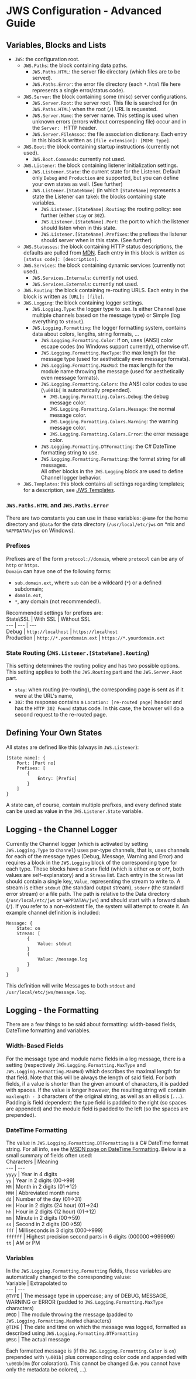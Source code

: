 # JWS Configuration - Advanced Guide

## Variables, Blocks and Lists
 - `JWS`: the configuration root.  
   - `JWS.Paths`: the block containing data paths.  
     - `JWS.Paths.HTML`: the server file directory (which files are to be served).  
     - `JWS.Paths.Error`: the error file directory (each `*.html` file here represents a single error/status code).  
   - `JWS.Server`: the block containing some (misc) server configurations.  
     - `JWS.Server.Root`: the server root. This file is searched for (in `JWS.Paths.HTML`) when the root (`/`) URL is requested.  
     - `JWS.Server.Name`: the server name. This setting is used when unknown errors (errors without corresponding file) occur and in the `Server: ` HTTP header.  
     - `JWS.Server.FileAssoc`: the file association dictionary. Each entry in this block is written as `[file extension]: [MIME type]`.  
   - `JWS.Boot`: the block containing startup instructions (currently not used).  
     - `JWS.Boot.Commands`: currently not used.  
   - `JWS.Listener`: the block containing listener initialization settings.  
     - `JWS.Listener.State`: the current state for the Listener. Default only `Debug` and `Production` are supported, but you can define your own states as well. (See further)  
     - `JWS.Listener.[StateName]` (in which `[StateName]` represents a state the Listener can take): the blocks containing state variables.  
       - `JWS.Listener.[StateName].Routing`: the routing policy: see further (either `stay` or `302`).  
       - `JWS.Listener.[StateName].Port`: the port to which the listener should listen when in this state.  
       - `JWS.Listener.[StateName].Prefixes`: the prefixes the listener should server when in this state. (See further)  
   - `JWS.Statusses`: the block containing HTTP status descriptions, the defaults are pulled from [MDN](https://developer.mozilla.org/en-US/docs/Web/HTTP/Status). Each entry in this block is written as `[status code]: [description]`.  
   - `JWS.Services`: the block containing dynamic services (currently not used).  
     - `JWS.Services.Internals`: currently not used.  
     - `JWS.Services.Externals`: currently not used.  
   - `JWS.Routing`: the block containing re-routing URLS. Each entry in the block is written as `[URL]: [file]`.  
   - `JWS.Logging`: the block containing logger settings.  
     - `JWS.Logging.Type`: the logger type to use. Is either Channel (use multiple channels based on the message type) or Simple (log everything to `stdout`).  
     - `JWS.Logging.Formatting`: the logger formatting system, contains data about colors, lengths, string formats, ...  
       - `JWS.Logging.Formatting.Color`: if on, uses (ANSI) color escape codes (no Windows support currently), otherwise off.  
       - `JWS.Logging.Formatting.MaxType`: the max length for the message type (used for aesthetically even message formats).  
       - `JWS.Logging.Formatting.MaxMod`: the max length for the module name throwing the message (used for aesthetically even message formats).  
       - `JWS.Logging.Formatting.Colors`: the ANSI color codes to use (`\u001b[` is automatically prepended).
         - `JWS.Logging.Formatting.Colors.Debug`: the debug message color.  
         - `JWS.Logging.Formatting.Colors.Message`: the normal message color.  
         - `JWS.Logging.Formatting.Colors.Warning`: the warning message color.  
         - `JWS.Logging.Formatting.Colors.Error`: the error message color.  
       - `JWS.Logging.Formatting.DTFormatting`: the C# DateTime formatting string to use.  
       - `JWS.Logging.Formatting.Formatting`: the format string for all messages.  
   All other blocks in the `JWS.Logging` block are used to define Channel logger behavior.  
   - `JWS.Templates`: this block contains all settings regarding templates; for a description, see [JWS Templates](../../blob/master/templates.md).  

### `JWS.Paths.HTML` and `JWS.Paths.Error`
There are two constants you can use in these variables: `@Home` for the home directory and `@Data` for the data directory (`/usr/local/etc/jws` on *nix and `%APPDATA%/jws` on Windows).  

### Prefixes
Prefixes are of the form `protocol://domain`, where `protocol` can be any of `http` or `https`.  
`Domain` can have one of the following forms:  
 - `sub.domain.ext`, where `sub` can be a wildcard (`*`) or a defined subdomain;  
 - `domain.ext`,  
 - `*`, any domain (not recommended!).  

 Recommended settings for prefixes are:  
 State\SSL | With SSL | Without SSL  
 --- | --- | ---  
 Debug | `http://localhost` | `https://localhost`  
 Production | `http://*.yourdomain.ext` | `https://*.yourdomain.ext`

### State Routing (`JWS.Listener.[StateName].Routing`)
This setting determines the routing policy and has two possible options. This setting applies to both the `JWS.Routing` part and the `JWS.Server.Root` part.  
 - `stay`: when routing (re-routing), the corresponding page is sent as if it were at the URL's name,  
 - `302`: the response contains a `Location: [re-routed page]` header and has the `HTTP 302 Found` status code. In this case, the browser will do a second request to the re-routed page.   

## Defining Your Own States
All states are defined like this (always in `JWS.Listener`):
```
[State name]: {
    Port: [Port no]
    Prefixes: [
        {
            Entry: [Prefix]
        }
    ]
}
```  
A state can, of course, contain multiple prefixes, and every defined state can be used as value in the `JWS.Listener.State` variable.  

## Logging - the Channel Logger
Currently the Channel logger (which is activated by setting `JWS.Logging.Type` to `Channel`) uses per-type channels, that is, uses channels for each of the message types (Debug, Message, Warning and Error) and requires a block in the `JWS.Logging` block of the corresponding type for each type. These blocks have a `State` field (which is either `on` or `off`, both values are self-explanatory) and a `Stream` list. Each entry in the `Stream` list should contain a single key, `Value`, representing the stream to write to. A stream is either `stdout` (the standard output stream), `stderr` (the standard error stream) or a file path. The path is relative to the Data directory (`/usr/local/etc/jws` or `%APPDATA%/jws`) and should start with a forward slash (`/`). If you refer to a non-existent file, the system will attempt to create it. An example channel definition is included:  
```
Message: {
    State: on
    Stream: [
        {
            Value: stdout
        }
        {
            Value: /message.log
        }
    ]
}
```
This definition will write Messages to both `stdout` and `/usr/local/etc/jws/message.log`.  

## Logging - the Formatting
There are a few things to be said about formatting: width-based fields, DateTime formatting and variables.  
### Width-Based Fields
For the message type and module name fields in a log message, there is a setting (respectively `JWS.Logging.Formatting.MaxType` and `JWS.Logging.Formatting.MaxMod`) which describes the maximal length for that field. Note that this will be always the length of said field. For both fields, if a value is shorter than the given amount of characters, it is padded with spaces. If the value is longer however, the resulting string will contain `maxlength - 3` characters of the original string, as well as an ellipsis (`...`). Padding is field dependent: the type field is padded to the right (so spaces are appended) and the module field is padded to the left (so the spaces are prepended).  
### DateTime Formatting
The value in `JWS.Logging.Formatting.DTFormatting` is a C# DateTime format string. For all info, see the [MSDN page on DateTime Formatting](https://docs.microsoft.com/en-us/dotnet/standard/base-types/custom-date-and-time-format-strings). Below is a small summary of fields often used:  
Characters | Meaning  
--- | ---  
`yyyy` | Year in 4 digits  
`yy` | Year in 2 digits (00->99)  
`MM` | Month in 2 digits (01->12)  
`MMM` | Abbreviated month name  
`dd` | Number of the day (01->31)  
`HH` | Hour in 2 digits (24 hour) (01->24)  
`hh` | Hour in 2 digits (12 hour) (01->12)  
`mm` | Minute in 2 digits (00->59)  
`ss` | Second in 2 digits (00->59)  
`fff` | Milliseconds in 3 digits (000->999)  
`ffffff` | Highest precision second parts in 6 digits (000000->999999)  
`tt` | AM or PM  
### Variables
In the `JWS.Logging.Formatting.Formatting` fields, these variables are automatically changed to the corresponding valuse:  
Variable | Extrapolated to  
--- | ---  
`@TYPE` | The message type in uppercase; any of DEBUG, MESSAGE, WARNING or ERROR (padded to `JWS.Logging.Formatting.MaxType` characters)  
`@MOD` | The module throwing the message (padded to `JWS.Logging.Formatting.MaxMod` characters)  
`@TIME` | The date and time on which the message was logged, formatted as described using `JWS.Logging.Formatting.DTFormatting`  
`@MSG` | The actual message  

Each formatted message is (if the `JWS.Logging.Formatting.Color` is `on`) prepended with `\u001b[` plus corresponding color code and appended with `\u001b[0m` (for coloration). This cannot be changed (i.e. you cannot have only the metadata be colored, ...).
